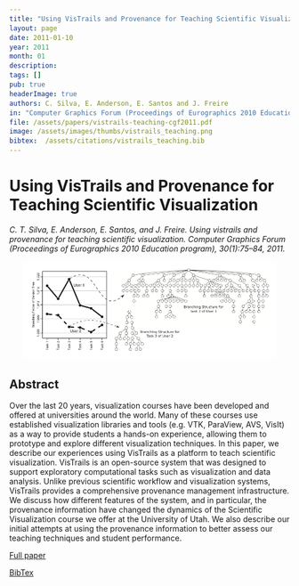 ```yaml
---
title: "Using VisTrails and Provenance for Teaching Scientific Visualization"
layout: page
date: 2011-01-10
year: 2011
month: 01
description:
tags: []
pub: true
headerImage: true
authors: C. Silva, E. Anderson, E. Santos and J. Freire
in: "Computer Graphics Forum (Proceedings of Eurographics 2010 Education program), Volume 30, Issue 1, pp 75--84"
file: /assets/papers/vistrails-teaching-cgf2011.pdf
image: /assets/images/thumbs/vistrails_teaching.png
bibtex:  /assets/citations/vistrails_teaching.bib
---
```


# Using VisTrails and Provenance for Teaching Scientific Visualization

*C. T. Silva, E. Anderson, E. Santos, and J. Freire. Using vistrails and provenance for teaching scientific visualization. Computer Graphics Forum (Proceedings of Eurographics 2010 Education program), 30(1):75–84, 2011.*

<center><img src="/assets/images/thumbs/vistrails_teaching.png" style="width: 90%;" /></center>

## Abstract
Over the last 20 years, visualization courses have been developed and offered at universities around the world. Many of these courses use established visualization libraries and tools (e.g. VTK, ParaView, AVS, VisIt) as a way to provide students a hands-on experience, allowing them to prototype and explore different visualization techniques. In this paper, we describe our experiences using VisTrails as a platform to teach scientific visualization. VisTrails is an open-source system that was designed to support exploratory computational tasks such as visualization and data analysis. Unlike previous scientific workflow and visualization systems, VisTrails provides a comprehensive provenance management infrastructure. We discuss how different features of the system, and in particular, the provenance information have changed the dynamics of the Scientific Visualization course we offer at the University of Utah. We also describe our initial attempts at using the provenance information to better assess our teaching techniques and student performance.

[Full paper](/assets/papers/vistrails-teaching-cgf2011.pdf)

[BibTex](/assets/citations/vistrails_teaching.bib) 